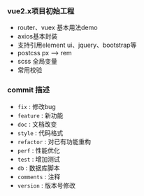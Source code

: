 ### vue2.x项目初始工程

* router、vuex 基本用法demo
* axios基本封装
* 支持引用element ui、jquery、bootstrap等
* postcss px --> rem
* scss 全局变量
* 常用校验

### commit 描述

* `fix` : 修改bug
* `feature` : 新功能
* `doc` : 文档改变
* `style` : 代码格式
* `refactor` : 对已有功能重构
* `perf` : 性能优化
* `test` : 增加测试
* `db` : 数据库脚本
* `comments` : 注释
* `version` : 版本号修改